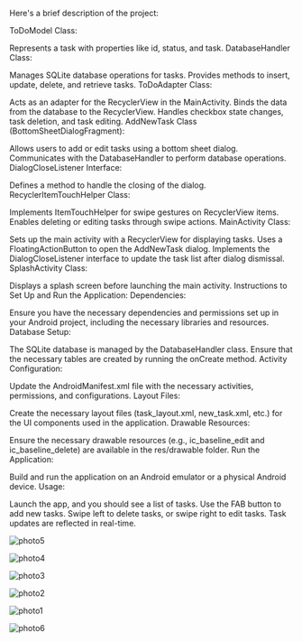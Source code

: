 Here's a brief description of the project:

ToDoModel Class:

Represents a task with properties like id, status, and task.
DatabaseHandler Class:

Manages SQLite database operations for tasks.
Provides methods to insert, update, delete, and retrieve tasks.
ToDoAdapter Class:

Acts as an adapter for the RecyclerView in the MainActivity.
Binds the data from the database to the RecyclerView.
Handles checkbox state changes, task deletion, and task editing.
AddNewTask Class (BottomSheetDialogFragment):

Allows users to add or edit tasks using a bottom sheet dialog.
Communicates with the DatabaseHandler to perform database operations.
DialogCloseListener Interface:

Defines a method to handle the closing of the dialog.
RecyclerItemTouchHelper Class:

Implements ItemTouchHelper for swipe gestures on RecyclerView items.
Enables deleting or editing tasks through swipe actions.
MainActivity Class:

Sets up the main activity with a RecyclerView for displaying tasks.
Uses a FloatingActionButton to open the AddNewTask dialog.
Implements the DialogCloseListener interface to update the task list after dialog dismissal.
SplashActivity Class:

Displays a splash screen before launching the main activity.
Instructions to Set Up and Run the Application:
Dependencies:

Ensure you have the necessary dependencies and permissions set up in your Android project, including the necessary libraries and resources.
Database Setup:

The SQLite database is managed by the DatabaseHandler class. Ensure that the necessary tables are created by running the onCreate method.
Activity Configuration:

Update the AndroidManifest.xml file with the necessary activities, permissions, and configurations.
Layout Files:

Create the necessary layout files (task_layout.xml, new_task.xml, etc.) for the UI components used in the application.
Drawable Resources:

Ensure the necessary drawable resources (e.g., ic_baseline_edit and ic_baseline_delete) are available in the res/drawable folder.
Run the Application:

Build and run the application on an Android emulator or a physical Android device.
Usage:

Launch the app, and you should see a list of tasks.
Use the FAB button to add new tasks.
Swipe left to delete tasks, or swipe right to edit tasks.
Task updates are reflected in real-time.




![photo5](https://github.com/raja9492/Simple_to_do_list/assets/95007810/174feb3f-ee27-4431-a97e-f51c52e8bae9)





![photo4](https://github.com/raja9492/Simple_to_do_list/assets/95007810/d6faa245-6353-46f3-a4d8-329dd5662753)



![photo3](https://github.com/raja9492/Simple_to_do_list/assets/95007810/350f248c-70ec-4797-ab06-3d701483ea4c)


![photo2](https://github.com/raja9492/Simple_to_do_list/assets/95007810/fff7d429-9ccf-49e9-aa6a-f6158357b68e)


![photo1](https://github.com/raja9492/Simple_to_do_list/assets/95007810/e3aae6ce-e49f-426e-84ca-a154bf44733d)






![photo6](https://github.com/raja9492/Simple_to_do_list/assets/95007810/a9251149-fcce-4e4c-afdb-2846586634ea)


